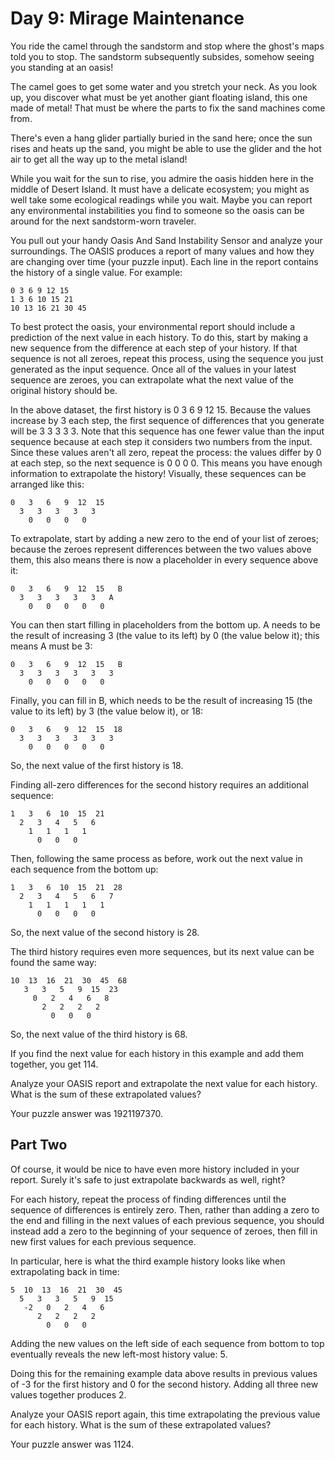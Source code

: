 # Day 9: Mirage Maintenance

You ride the camel through the sandstorm and stop where the ghost's maps told
you to stop. The sandstorm subsequently subsides, somehow seeing you standing
at an oasis!

The camel goes to get some water and you stretch your neck. As you look up, you
discover what must be yet another giant floating island, this one made of
metal! That must be where the parts to fix the sand machines come from.

There's even a hang glider partially buried in the sand here; once the sun
rises and heats up the sand, you might be able to use the glider and the hot
air to get all the way up to the metal island!

While you wait for the sun to rise, you admire the oasis hidden here in the
middle of Desert Island. It must have a delicate ecosystem; you might as well
take some ecological readings while you wait. Maybe you can report any
environmental instabilities you find to someone so the oasis can be around for
the next sandstorm-worn traveler.

You pull out your handy Oasis And Sand Instability Sensor and analyze your
surroundings. The OASIS produces a report of many values and how they are
changing over time (your puzzle input). Each line in the report contains the
history of a single value. For example:

    0 3 6 9 12 15
    1 3 6 10 15 21
    10 13 16 21 30 45

To best protect the oasis, your environmental report should include a
prediction of the next value in each history. To do this, start by making a new
sequence from the difference at each step of your history. If that sequence is
not all zeroes, repeat this process, using the sequence you just generated as
the input sequence. Once all of the values in your latest sequence are zeroes,
you can extrapolate what the next value of the original history should be.

In the above dataset, the first history is 0 3 6 9 12 15. Because the values
increase by 3 each step, the first sequence of differences that you generate
will be 3 3 3 3 3. Note that this sequence has one fewer value than the input
sequence because at each step it considers two numbers from the input. Since
these values aren't all zero, repeat the process: the values differ by 0 at
each step, so the next sequence is 0 0 0 0. This means you have enough
information to extrapolate the history! Visually, these sequences can be
arranged like this:

    0   3   6   9  12  15
      3   3   3   3   3
        0   0   0   0

To extrapolate, start by adding a new zero to the end of your list of zeroes;
because the zeroes represent differences between the two values above them,
this also means there is now a placeholder in every sequence above it:

    0   3   6   9  12  15   B
      3   3   3   3   3   A
        0   0   0   0   0

You can then start filling in placeholders from the bottom up. A needs to be
the result of increasing 3 (the value to its left) by 0 (the value below it);
this means A must be 3:

    0   3   6   9  12  15   B
      3   3   3   3   3   3
        0   0   0   0   0

Finally, you can fill in B, which needs to be the result of increasing 15 (the
value to its left) by 3 (the value below it), or 18:

    0   3   6   9  12  15  18
      3   3   3   3   3   3
        0   0   0   0   0

So, the next value of the first history is 18.

Finding all-zero differences for the second history requires an additional
sequence:

    1   3   6  10  15  21
      2   3   4   5   6
        1   1   1   1
          0   0   0

Then, following the same process as before, work out the next value in each
sequence from the bottom up:

    1   3   6  10  15  21  28
      2   3   4   5   6   7
        1   1   1   1   1
          0   0   0   0

So, the next value of the second history is 28.

The third history requires even more sequences, but its next value can be found
the same way:

    10  13  16  21  30  45  68
       3   3   5   9  15  23
         0   2   4   6   8
           2   2   2   2
             0   0   0

So, the next value of the third history is 68.

If you find the next value for each history in this example and add them
together, you get 114.

Analyze your OASIS report and extrapolate the next value for each history. What
is the sum of these extrapolated values?

Your puzzle answer was 1921197370.

##  Part Two

Of course, it would be nice to have even more history included in your report.
Surely it's safe to just extrapolate backwards as well, right?

For each history, repeat the process of finding differences until the sequence
of differences is entirely zero. Then, rather than adding a zero to the end and
filling in the next values of each previous sequence, you should instead add a
zero to the beginning of your sequence of zeroes, then fill in new first values
for each previous sequence.

In particular, here is what the third example history looks like when
extrapolating back in time:

    5  10  13  16  21  30  45
      5   3   3   5   9  15
       -2   0   2   4   6
          2   2   2   2
            0   0   0

Adding the new values on the left side of each sequence from bottom to top
eventually reveals the new left-most history value: 5.

Doing this for the remaining example data above results in previous values of
-3 for the first history and 0 for the second history. Adding all three new
values together produces 2.

Analyze your OASIS report again, this time extrapolating the previous value for
each history. What is the sum of these extrapolated values?

Your puzzle answer was 1124.
